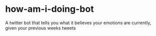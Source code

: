 # how-am-i-doing-bot
A twitter bot that tells you what it believes your emotions are currently, given your previous weeks tweets
